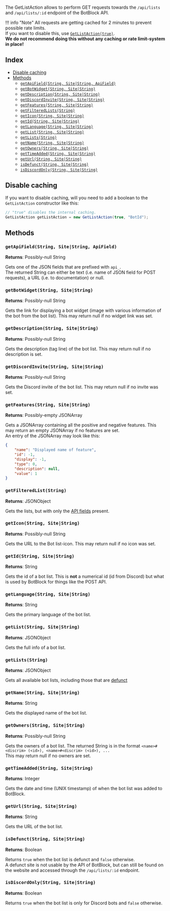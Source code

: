The GetListAction allows to perform GET requests towards the `/api/lists` and `/api/lists/:id` endpoint of the BotBlock API.

!!! info "Note"
    All requests are getting cached for 2 minutes to prevent possible rate limits.  
    If you want to disable this, use [`GetListAction(true)`](#disable-caching).  
    **We do not recommend doing this without any caching or rate limit-system in place!**

## Index
- [Disable caching](#disable-caching)
- [Methods](#methods)
    - [`getApiField(String, Site|String, ApiField)`](#getapifieldstring-sitestring-apifield)
    - [`getBotWidget(String, Site|String)`](#getbotwidgetstring-sitestring)
    - [`getDescription(String, Site|String)`](#getdescriptionstring-sitestring)
    - [`getDiscordInvite(String, Site|String)`](#getdiscordinvitestring-sitestring)
    - [`getFeatures(String, Site|String)`](#getfeaturesstring-sitestring)
    - [`getFilteredLists(String)`](#getfilteredlistsstring)
    - [`getIcon(String, Site|String)`](#geticonstring-sitestring)
    - [`getId(String, Site|String)`](#getidstring-sitestring)
    - [`getLanguage(String, Site|String)`](#getlanguagestring-sitestring)
    - [`getList(String, Site|String)`](#getliststring-sitestring)
    - [`getLists(String)`](#getlistsstring)
    - [`getName(String, Site|String)`](#getnamestring-sitestring)
    - [`getOwners(String, Site|String)`](#getownersstring-sitestring)
    - [`getTimeAdded(String, Site|String)`](#gettimeaddedstring-sitestring)
    - [`getUrl(String, Site|String)`](#geturlstring-sitestring)
    - [`isDefunct(String, Site|String)`](#isdefunctstring-sitestring)
    - [`isDiscordOnly(String, Site|String)`](#isdiscordonlystring-sitestring)

## Disable caching
If you want to disable caching, will you need to add a boolean to the `GetListAction` constructor like this:  
```java
// "true" disables the internal caching.
GetListAction getListAction = new GetListAction(true, "BotId");
```

## Methods

### `getApiField(String, Site|String, ApiField)`
**Returns**: Possibly-null String

Gets one of the JSON fields that are prefixed with `api_`.  
The returned String can either be text (i.e. name of JSON field for POST requests), a URL (i.e. to documentation) or null.

### `getBotWidget(String, Site|String)`
**Returns**: Possibly-null String

Gets the link for displaying a bot widget (image with various information of the bot from the bot list). This may return null if no widget link was set.

### `getDescription(String, Site|String)`
**Returns**: Possibly-null String

Gets the description (tag line) of the bot list. This may return null if no description is set.

### `getDiscordInvite(String, Site|String)`
**Returns**: Possibly-null String

Gets the Discord invite of the bot list. This may return null if no invite was set.

### `getFeatures(String, Site|String)`
**Returns**: Possibly-empty JSONArray

Gets a JSONArray containing all the positive and negative features. This may return an empty JSONArray if no features are set.  
An entry of the JSONArray may look like this:  
```json
{
    "name": "Displayed name of feature",
    "id": -1,
    "display": -1,
    "type": 0,
    "description": null,
    "value": 1
}
```

### `getFilteredList(String)`
**Returns**: JSONObject

Gets the lists, but with only the [API fields](#getapifieldstring-sitestring-apifield) present.

### `getIcon(String, Site|String)`
**Returns**: Possibly-null String

Gets the URL to the Bot list-icon. This may return null if no icon was set.

### `getId(String, Site|String)`
**Returns**: String

Gets the id of a bot list. This is **not** a numerical id (id from Discord) but what is used by BotBlock for things like the POST API.

### `getLanguage(String, Site|String)`
**Returns**: String

Gets the primary language of the bot list.

### `getList(String, Site|String)`
**Returns**: JSONObject

Gets the full info of a bot list.

### `getLists(String)`
**Returns**: JSONObject

Gets all available bot lists, including those that are [defunct](#isdefunctstring-sitestring)

### `getName(String, Site|String)`
**Returns**: String

Gets the displayed name of the bot list.

### `getOwners(String, Site|String)`
**Returns**: Possibly-null String

Gets the owners of a bot list. The returned String is in the format `<name>#<discrim> (<id>), <name>#<discrim> (<id>), ...`  
This may return null if no owners are set.

### `getTimeAdded(String, Site|String)`
**Returns**: Integer

Gets the date and time (UNIX timestamp) of when the bot list was added to BotBlock.

### `getUrl(String, Site|String)`
**Returns**: String

Gets the URL of the bot list.

### `isDefunct(String, Site|String)`
**Returns**: Boolean

Returns `true` when the bot list is defunct and `false` otherwise.  
A defunct site is not usable by the API of BotBlock, but can still be found on the website and accessed through the `/api/lists/:id` endpoint.

### `isDiscordOnly(String, Site|String)`
**Returns**: Boolean

Returns `true` when the bot list is only for Discord bots and `false` otherwise.